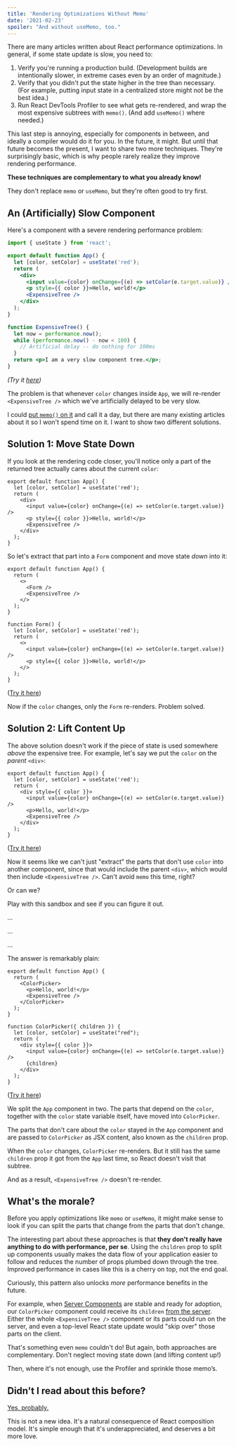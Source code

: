 ```yaml
---
title: 'Rendering Optimizations Without Memo'
date: '2021-02-23'
spoiler: "And without useMemo, too."
---
```


There are many articles written about React performance optimizations. In general, if some state update is slow, you need to:

1. Verify you're running a production build. (Development builds are intentionally slower, in extreme cases even by an order of magnitude.)
2. Verify that you didn't put the state higher in the tree than necessary. (For example, putting input state in a centralized store might not be the best idea.)
3. Run React DevTools Profiler to see what gets re-rendered, and wrap the most expensive subtrees with `memo()`. (And add `useMemo()` where needed.)

This last step is annoying, especially for components in between, and ideally a compiler would do it for you. In the future, it might. But until that future becomes the present, I want to share two more techniques. They're surprisingly basic, which is why people rarely realize they improve rendering performance.

**These techniques are complementary to what you already know!**

They don't replace `memo` or `useMemo`, but they're often good to try first.

## An (Artificially) Slow Component

Here's a component with a severe rendering performance problem:

```jsx
import { useState } from 'react';

export default function App() {
  let [color, setColor] = useState('red');
  return (
    <div>
      <input value={color} onChange={(e) => setColor(e.target.value)} />
      <p style={{ color }}>Hello, world!</p>
      <ExpensiveTree />
    </div>
  );
}

function ExpensiveTree() {
  let now = performance.now();
  while (performance.now() - now < 100) {
    // Artificial delay -- do nothing for 100ms
  }
  return <p>I am a very slow component tree.</p>;
}
```

*(Try it [here](https://codesandbox.io/s/frosty-glade-m33km?file=/src/App.js:23-513))*

The problem is that whenever `color` changes inside `App`, we will re-render `<ExpensiveTree />` which we've artificially delayed to be very slow.

I could [put `memo()` on it](https://codesandbox.io/s/amazing-shtern-61tu4?file=/src/App.js) and call it a day, but there are many existing articles about it so I won't spend time on it. I want to show two different solutions.

## Solution 1: Move State Down

If you look at the rendering code closer, you'll notice only a part of the returned tree actually cares about the current `color`:

```jsx{2,5-6}
export default function App() {
  let [color, setColor] = useState('red');
  return (
    <div>
      <input value={color} onChange={(e) => setColor(e.target.value)} />
      <p style={{ color }}>Hello, world!</p>
      <ExpensiveTree />
    </div>
  );
}
```

So let's extract that part into a `Form` component and move state _down_ into it:

```jsx{4,11,14,15}
export default function App() {
  return (
    <>
      <Form />
      <ExpensiveTree />
    </>
  );
}

function Form() {
  let [color, setColor] = useState('red');
  return (
    <>
      <input value={color} onChange={(e) => setColor(e.target.value)} />
      <p style={{ color }}>Hello, world!</p>
    </>
  );
}
```

([Try it here](https://codesandbox.io/s/billowing-wood-1tq2u?file=/src/App.js:64-380))

Now if the `color` changes, only the `Form` re-renders. Problem solved.

## Solution 2: Lift Content Up

The above solution doesn't work if the piece of state is used somewhere *above* the expensive tree. For example, let's say we put the `color` on the *parent* `<div>`:

```jsx{2,4}
export default function App() {
  let [color, setColor] = useState('red');
  return (
    <div style={{ color }}>
      <input value={color} onChange={(e) => setColor(e.target.value)} />
      <p>Hello, world!</p>
      <ExpensiveTree />
    </div>
  );
}
```

([Try it here](https://codesandbox.io/s/bold-dust-0jbg7?file=/src/App.js:58-313))

Now it seems like we can't just "extract" the parts that don't use `color` into another component, since that would include the parent `<div>`, which would then include `<ExpensiveTree />`. Can't avoid `memo` this time, right?

Or can we?

Play with this sandbox and see if you can figure it out.

...

...

...

The answer is remarkably plain:

```jsx{4,5,10,15}
export default function App() {
  return (
    <ColorPicker>
      <p>Hello, world!</p>
      <ExpensiveTree />
    </ColorPicker>
  );
}

function ColorPicker({ children }) {
  let [color, setColor] = useState("red");
  return (
    <div style={{ color }}>
      <input value={color} onChange={(e) => setColor(e.target.value)} />
      {children}
    </div>
  );
}
```

([Try it here](https://codesandbox.io/s/wonderful-banach-tyfr1?file=/src/App.js:58-423))

We split the `App` component in two. The parts that depend on the `color`, together with the `color` state variable itself, have moved into `ColorPicker`.

The parts that don't care about the `color` stayed in the `App` component and are passed to `ColorPicker` as JSX content, also known as the `children` prop.

When the `color` changes, `ColorPicker` re-renders. But it still has the same `children` prop it got from the `App` last time, so React doesn't visit that subtree.

And as a result, `<ExpensiveTree />` doesn't re-render.

## What's the morale?

Before you apply optimizations like `memo` or `useMemo`, it might make sense to look if you can split the parts that change from the parts that don't change.

The interesting part about these approaches is that **they don't really have anything to do with performance, per se**. Using the `children` prop to split up components usually makes the data flow of your application easier to follow and reduces the number of props plumbed down through the tree. Improved performance in cases like this is a cherry on top, not the end goal.

Curiously, this pattern also unlocks _more_ performance benefits in the future.

For example, when [Server Components](https://reactjs.org/blog/2020/12/21/data-fetching-with-react-server-components.html) are stable and ready for adoption, our `ColorPicker` component could receive its `children` [from the server](https://youtu.be/TQQPAU21ZUw?t=1314). Either the whole `<ExpensiveTree />` component or its parts could run on the server, and even a top-level React state update would "skip over" those parts on the client.

That's something even `memo` couldn't do! But again, both approaches are complementary. Don't neglect moving state down (and lifting content up!)

Then, where it's not enough, use the Profiler and sprinkle those memo’s.

## Didn't I read about this before?

[Yes, probably.](https://kentcdodds.com/blog/optimize-react-re-renders)

This is not a new idea. It's a natural consequence of React composition model. It's simple enough that it's underappreciated, and deserves a bit more love.
